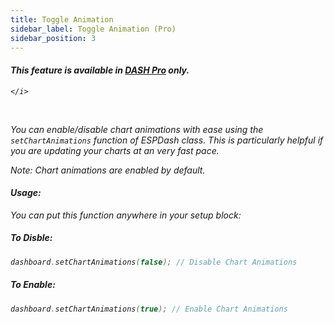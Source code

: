 ```yaml
---
title: Toggle Animation
sidebar_label: Toggle Animation (Pro)
sidebar_position: 3
---
```


<div className="pro-label">
    <i>
        <h4 style={{ fontWeight: '500', marginBottom: 5 }}>
             This feature is available in <a target="_blank" style={{ color: "red" }} href="https://espdash.pro">DASH Pro</a> only.
        </h4>
         
    </i>
</div>

<br/>

You can enable/disable chart animations with ease using the `setChartAnimations` function of ESPDash class. This is particularly helpful if you are updating your charts at an very fast pace.

*Note: Chart animations are enabled by default.*

#### Usage:

You can put this function anywhere in your setup block:

##### To Disble:
```cpp
dashboard.setChartAnimations(false); // Disable Chart Animations
```

##### To Enable:
```cpp
dashboard.setChartAnimations(true); // Enable Chart Animations
```